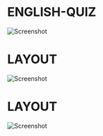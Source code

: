 # ENGLISH-QUIZ

![Screenshot](https://raw.githubusercontent.com/rslozl/English-Quiz-Mobile-App/master/Screenshot%202020-08-08%20at%2012.21.27.png)
# LAYOUT
![Screenshot](https://raw.githubusercontent.com/rslozl/English-Quiz-Mobile-App/master/2.png)
# LAYOUT
![Screenshot](https://raw.githubusercontent.com/rslozl/English-Quiz-Mobile-App/master/5.png)


